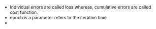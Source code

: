 - Individual errors are called loss whereas, cumulative errors are called cost function.
- epoch is a parameter refers to the iteration time
- 